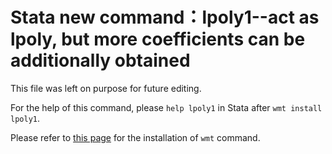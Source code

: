 # Stata new command：lpoly1--act as lpoly, but more coefficients can be additionally obtained

This file was left on purpose for future editing.

For the help of this command, please `help lpoly1` in Stata after `wmt install lpoly1`.

Please refer to [this page](https://github.com/Meiting-Wang/wmt) for the installation of `wmt` command.

